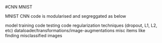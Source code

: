 #CNN MNIST 

MNIST CNN code is modularised and segreggated as below

model
training code
testing code
regularization techniques (dropout, L1, L2, etc)
dataloader/transformations/image-augmentations
misc items like finding misclassified images
